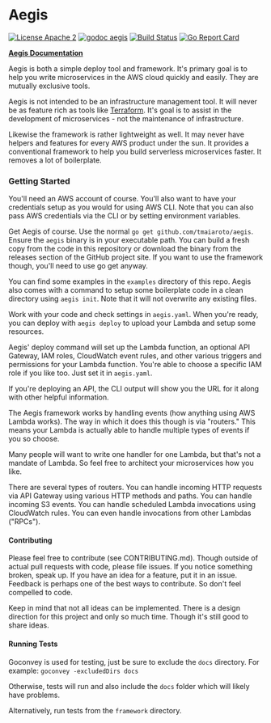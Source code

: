 # Aegis

[![License Apache 2](https://img.shields.io/badge/license-Apache%202-blue.svg)](https://github.com/tmaiaroto/aegis/blob/master/LICENSE) [![godoc aegis](https://img.shields.io/badge/godoc-reference-blue.svg)](http://godoc.org/github.com/tmaiaroto/aegis) [![Build Status](https://travis-ci.org/tmaiaroto/aegis.svg?branch=master)](https://travis-ci.org/tmaiaroto/aegis) [![Go Report Card](https://goreportcard.com/badge/github.com/tmaiaroto/aegis)](https://goreportcard.com/report/github.com/tmaiaroto/aegis)

**[Aegis Documentation](https://tmaiaroto.github.io/aegis/)**

Aegis is both a simple deploy tool and framework. It's primary goal is to help you write
microservices in the AWS cloud quickly and easily. They are mutually exclusive tools.

Aegis is not intended to be an infrastructure management tool. It will never be
as feature rich as tools like [Terraform](https://www.terraform.io). It's goal is
to assist in the development of microservices - not the maintenance of infrastructure.

Likewise the framework is rather lightweight as well. It may never have helpers and
features for every AWS product under the sun. It provides a conventional framework
to help you build serverless microservices faster. It removes a lot of boilerplate.

### Getting Started

You'll need an AWS account of course. You'll also want to have your credentials setup
as you would for using AWS CLI. Note that you can also pass AWS credentials via the 
CLI or by setting environment variables.

Get Aegis of course. Use the normal `go get github.com/tmaiaroto/aegis`.
Ensure the `aegis` binary is in your executable path. You can build a fresh copy
from the code in this repository or download the binary from the releases section
of the GitHub project site. If you want to use the framework though, you'll need to
use go get anyway.

You can find some examples in the `examples` directory of this repo. Aegis also comes
with a command to setup some boilerplate code in a clean directory using `aegis init`.
Note that it will not overwrite any existing files.

Work with your code and check settings in `aegis.yaml`. When you're ready, you can deploy
with `aegis deploy` to upload your Lambda and setup some resources.

Aegis' deploy command will set up the Lambda function, an optional API Gateway, IAM roles,
CloudWatch event rules, and other various triggers and permissions for your Lambda function.
You're able to choose a specific IAM role if you like too. Just set it in `aegis.yaml`.

If you're deploying an API, the CLI output will show you the URL for it along with other
helpful information.

The Aegis framework works by handling events (how anything using AWS Lambda works). The way
in which it does this though is via "routers." This means your Lambda is actually able to
handle multiple types of events if you so choose.

Many people will want to write one handler for one Lambda, but that's not a mandate of Lambda.
So feel free to architect your microservices how you like.

There are several types of routers. You can handle incoming HTTP requests via API Gateway using
various HTTP methods and paths. You can handle incoming S3 events. You can handle scheduled Lambda
invocations using CloudWatch rules. You can even handle invocations from other Lambdas ("RPCs").

#### Contributing

Please feel free to contribute (see CONTRIBUTING.md). Though outside of actual pull requests with code,
please file issues. If you notice something broken, speak up. If you have an idea for a feature, put it
in an issue. Feedback is perhaps one of the best ways to contribute. So don't feel compelled to code.

Keep in mind that not all ideas can be implemented. There is a design direction for this project and
only so much time. Though it's still good to share ideas.

#### Running Tests

Goconvey is used for testing, just be sure to exclude the `docs` directory. For example: `goconvey -excludedDirs docs`

Otherwise, tests will run and also include the `docs` folder which will likely have problems.

Alternatively, run tests from the `framework` directory.